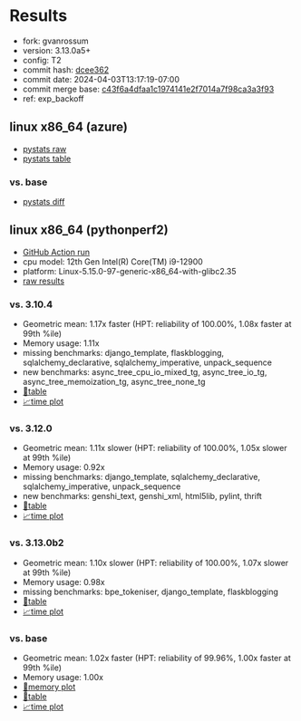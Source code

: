 # Results

- fork: gvanrossum
- version: 3.13.0a5+
- config: T2
- commit hash: [dcee362](https://github.com/gvanrossum/cpython/commit/dcee362)
- commit date: 2024-04-03T13:17:19-07:00
- commit merge base: [c43f6a4dfaa1c1974141e2f7014a7f98ca3a3f93](https://github.com/gvanrossum/cpython/commit/c43f6a4dfaa1c1974141e2f7014a7f98ca3a3f93)
- ref: exp_backoff

## linux x86_64 (azure)

- [pystats raw](bm-20240403-azure-x86_64-gvanrossum-exp_backoff-3.13.0a5%2B-dcee362-pystats.json)
- [pystats table](bm-20240403-azure-x86_64-gvanrossum-exp_backoff-3.13.0a5%2B-dcee362-pystats.md)

### vs. base

- [pystats diff](bm-20240403-azure-x86_64-gvanrossum-exp_backoff-3.13.0a5%2B-dcee362-pystats-vs-base.md)

## linux x86_64 (pythonperf2)

- [GitHub Action run](https://github.com/faster-cpython/benchmarking/actions/runs/8545300349)
- cpu model: 12th Gen Intel(R) Core(TM) i9-12900
- platform: Linux-5.15.0-97-generic-x86_64-with-glibc2.35
- [raw results](bm-20240403-pythonperf2-x86_64-gvanrossum-exp_backoff-3.13.0a5%2B-dcee362.json)

### vs. 3.10.4

- Geometric mean: 1.17x faster (HPT: reliability of 100.00%, 1.08x faster at 99th %ile)
- Memory usage: 1.11x
- missing benchmarks: django_template, flaskblogging, sqlalchemy_declarative, sqlalchemy_imperative, unpack_sequence
- new benchmarks: async_tree_cpu_io_mixed_tg, async_tree_io_tg, async_tree_memoization_tg, async_tree_none_tg
- [📄table](bm-20240403-pythonperf2-x86_64-gvanrossum-exp_backoff-3.13.0a5%2B-dcee362-vs-3.10.4.md)
- [📈time plot](bm-20240403-pythonperf2-x86_64-gvanrossum-exp_backoff-3.13.0a5%2B-dcee362-vs-3.10.4.svg)

### vs. 3.12.0

- Geometric mean: 1.11x slower (HPT: reliability of 100.00%, 1.05x slower at 99th %ile)
- Memory usage: 0.92x
- missing benchmarks: django_template, sqlalchemy_declarative, sqlalchemy_imperative, unpack_sequence
- new benchmarks: genshi_text, genshi_xml, html5lib, pylint, thrift
- [📄table](bm-20240403-pythonperf2-x86_64-gvanrossum-exp_backoff-3.13.0a5%2B-dcee362-vs-3.12.0.md)
- [📈time plot](bm-20240403-pythonperf2-x86_64-gvanrossum-exp_backoff-3.13.0a5%2B-dcee362-vs-3.12.0.svg)

### vs. 3.13.0b2

- Geometric mean: 1.10x slower (HPT: reliability of 100.00%, 1.07x slower at 99th %ile)
- Memory usage: 0.98x
- missing benchmarks: bpe_tokeniser, django_template, flaskblogging
- [📄table](bm-20240403-pythonperf2-x86_64-gvanrossum-exp_backoff-3.13.0a5%2B-dcee362-vs-3.13.0b2.md)
- [📈time plot](bm-20240403-pythonperf2-x86_64-gvanrossum-exp_backoff-3.13.0a5%2B-dcee362-vs-3.13.0b2.svg)

### vs. base

- Geometric mean: 1.02x faster (HPT: reliability of 99.96%, 1.00x faster at 99th %ile)
- Memory usage: 1.00x
- [🧠memory plot](bm-20240403-pythonperf2-x86_64-gvanrossum-exp_backoff-3.13.0a5%2B-dcee362-vs-base-mem.svg)
- [📄table](bm-20240403-pythonperf2-x86_64-gvanrossum-exp_backoff-3.13.0a5%2B-dcee362-vs-base.md)
- [📈time plot](bm-20240403-pythonperf2-x86_64-gvanrossum-exp_backoff-3.13.0a5%2B-dcee362-vs-base.svg)

